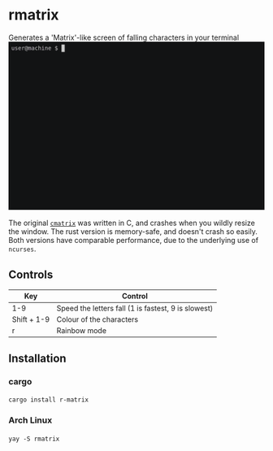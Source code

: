 # rmatrix
Generates a 'Matrix'-like screen of falling characters in your terminal
[![rmatrix](rmatrix.gif)](https://asciinema.org/a/IjJyH88BeocsHvJpKJYqvmnuT)

The original [`cmatrix`](https://github.com/abishekvashok/cmatrix) was written in C, and crashes when you wildly resize the window.
The rust version is memory-safe, and doesn't crash so easily. Both versions have comparable performance, due to the underlying use of `ncurses`.

## Controls
| Key | Control |
| -- | -- |
| 1-9 | Speed the letters fall (1 is fastest, 9 is slowest) |
| Shift + 1-9 | Colour of the characters |
| r | Rainbow mode |

## Installation

### cargo
`cargo install r-matrix`

### Arch Linux
`yay -S rmatrix`
